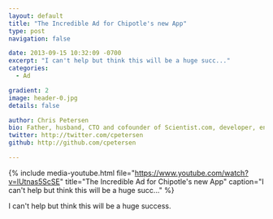 ```yaml
---
layout: default
title: "The Incredible Ad for Chipotle's new App"
type: post
navigation: false

date: 2013-09-15 10:32:09 -0700
excerpt: "I can't help but think this will be a huge succ..."
categories:
  - Ad

gradient: 2
image: header-0.jpg
details: false

author: Chris Petersen
bio: Father, husband, CTO and cofounder of Scientist.com, developer, entrepreneur and technologist.
twitter: http://twitter.com/cpetersen
github: http://github.com/cpetersen

---
```


{% include media-youtube.html file="https://www.youtube.com/watch?v=lUtnas5ScSE" title="The Incredible Ad for Chipotle's new App" caption="I can't help but think this will be a huge succ..." %}

I can't help but think this will be a huge success.

